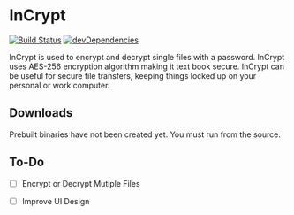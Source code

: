 # InCrypt
[![Build Status](https://travis-ci.org/danmakes/InCrypt.svg?branch=master)](https://travis-ci.org/danmakes/InCrypt)
[![devDependencies](https://david-dm.org/danmakes/InCrypt.svg)](https://david-dm.org/danmakes/InCrypt.svg)


InCrypt is used to encrypt and decrypt single files with a password. InCrypt uses AES-256 encryption algorithm making it text book secure. InCrypt can be useful for secure file transfers, keeping things locked up on your personal or work computer.

## Downloads
Prebuilt binaries have not been created yet. You must run from the source.

## To-Do
- [ ] Encrypt or Decrypt Mutiple Files

- [ ] Improve UI Design
